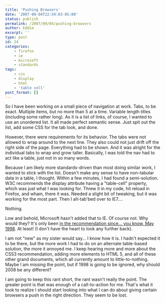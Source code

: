 ```yaml
---
title: 'Pushing Browsers'
date: '2007-09-04T22:59:03-05:00'
status: publish
permalink: /2007/09/04/pushing-browsers
author: Eddie
excerpt: ''
type: post
id: 24
categories:
    - firefox
    - ie
    - microsoft
    - standards
tags:
    - css
    - display
    - html
    - 'table cell'
post_format: []
---
```

So I have been working on a small piece of navigation at work. Tabs, to be exact. Multiple items, but no more than 5 at a time. Variable length titles (including some rather long). As it is a list of links, of course, I wanted to use an unordered list. It all made perfect semantic sense. Just spit out the list, add some CSS for the tab look, and done.

However, there were requirements for its behavior. The tabs were not allowed to wrap around to the next line. They also could not just drift off the right side of the page. Everything had to be shown. And it was alright for the individual tabs to wrap and grow taller. Basically, I was told the nav had to act like a table, just not in so many words.

Because I am likely more standards-driven than most doing similar work, I wanted to stick with the list. Doesn't make any sense to have non-tabular data in a table, I thought. Within a few minutes, I had found a semi-solution. W3C recommends the display attribute having a "table-cell" property, which was just what I was looking for. Threw it in my code, hit reload in Firefox, and wham, there it was. Needed a slight bit of tweaking, but it was working for the most part. Then I alt-tab'bed over to IE7....

Nothing.

Low and behold, Microsoft hasn't added that to IE. Of course not. Why would they? It's only been [in the recommendation since... you know, May 1998](http://www.w3.org/TR/1998/REC-CSS2-19980512/). At least! (I don't have the heart to look any further back).

I am not "new" as my sister would say... I know how it is. I hadn't expected it to be there, but the more work I had to do on an alternate table-based solution, the more it annoyed me. I keep hearing more and more about the CSS3 recommendation, adding more elements to HTML 5, and all of these other grand documents, which all currently amount to little-to-nothing. Maybe I am missing the point, but if 1998 is going to be ignored, why should 2008 be any different?

I am going to keep this rant short, the rant wasn't really the point. The greater point is that was enough of a call-to-action for me. That's what it took to realize I should start looking into what I can do about giving certain browsers a push in the right direction. They seem to be lost.